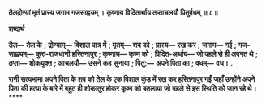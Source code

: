 **तैलद्रोण्यां मृतं प्रास्य जगाम गजसाह्वयम् ।** **कृष्णाय विदितार्थाय तप्ताचलयौ पितुर्वधम् ॥ ८॥** 

**शब्दार्थ** 

**तैल—** **तेल के** **; द्रोण्याम्—** **विशाल पात्र में** **; मृतम्—** **शव को** **; प्रास्य—** **रख कर** **; जगाम—** **गई** **; गज-साह्वयम्—** **कुरु-राजधानी** **हस्तिनापुर** **; कृष्णाय—** **कृष्ण को** **; विदित-अर्थाय—** **जो पहले से ही अवगत थे** **; तप्ता—** **शोकयुक्त** **; आचलयौ—** **उसने कह** **सुनाया** **; पितु:—** **अपने पिता का** **; वधम्—** **वध।** **.** 

**रानी सत्यभामा अपने पिता के शव को तेल के एक विशाल कुंड में रख कर हस्तिनापुर गईं** **जहाँ उन्होंने अपने पिता की हत्या के बारे में बहुत ही शोकातुर होकर कृष्ण को बतलाया जो** **पहले से इस स्थिति को जान रहे थे।** **** 